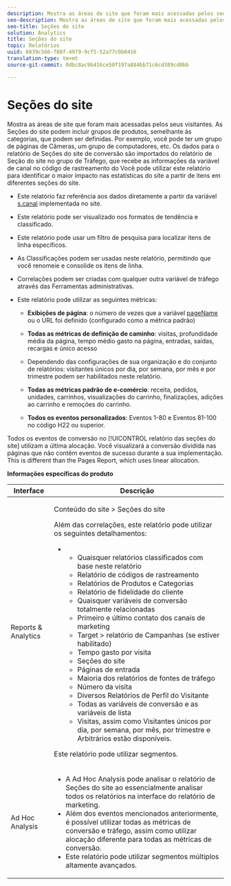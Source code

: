 ```yaml
---
description: Mostra as áreas de site que foram mais acessadas pelos seus visitantes. As Seções do site podem incluir grupos de produtos, semelhante às categorias, que podem ser definidas. Por exemplo, você pode ter um grupo de páginas de Câmeras, um grupo de computadores, etc. Os dados para o relatório de Seções do site de conversão são importados do relatório de Seção do site no grupo de Tráfego, que recebe as informações da variável de canal no código de rastreamento do Você pode utilizar este relatório para identificar o maior impacto nas estatísticas do site a partir de itens em diferentes seções do site.
seo-description: Mostra as áreas de site que foram mais acessadas pelos seus visitantes. As Seções do site podem incluir grupos de produtos, semelhante às categorias, que podem ser definidas. Por exemplo, você pode ter um grupo de páginas de Câmeras, um grupo de computadores, etc. Os dados para o relatório de Seções do site de conversão são importados do relatório de Seção do site no grupo de Tráfego, que recebe as informações da variável de canal no código de rastreamento do Você pode utilizar este relatório para identificar o maior impacto nas estatísticas do site a partir de itens em diferentes seções do site.
seo-title: Seções do site
solution: Analytics
title: Seções do site
topic: Relatórios
uuid: 6839c566-f88f-4979-9cf5-52a77c0b0416
translation-type: tm+mt
source-git-commit: 0dbc8ac9b416ce50f197a884bb71c6cd389cd0bb

---
```



# Seções do site

Mostra as áreas de site que foram mais acessadas pelos seus visitantes. As Seções do site podem incluir grupos de produtos, semelhante às categorias, que podem ser definidas. Por exemplo, você pode ter um grupo de páginas de Câmeras, um grupo de computadores, etc. Os dados para o relatório de Seções do site de conversão são importados do relatório de Seção do site no grupo de Tráfego, que recebe as informações da variável de canal no código de rastreamento do Você pode utilizar este relatório para identificar o maior impacto nas estatísticas do site a partir de itens em diferentes seções do site.

* Este relatório faz referência aos dados diretamente a partir da variável [s.canal](https://marketing.adobe.com/resources/help/en_US/sc/implement/c_channel.html) implementada no site.
* Este relatório pode ser visualizado nos formatos de tendência e classificado.
* Este relatório pode usar um filtro de pesquisa para localizar itens de linha específicos.
* As Classificações podem ser usadas neste relatório, permitindo que você renomeie e consolide os itens de linha.
* Correlações podem ser criadas com qualquer outra variável de tráfego através das Ferramentas administrativas.
* Este relatório pode utilizar as seguintes métricas:

   * **Exibições de página**: o número de vezes que a variável [pageName](https://marketing.adobe.com/resources/help/en_US/sc/implement/c_pagename.html) ou o URL foi definido (configurado como a métrica padrão)

   * **Todas as métricas de definição de caminho**: visitas, profundidade média da página, tempo médio gasto na página, entradas, saídas, recargas e único acesso
   * Dependendo das configurações de sua organização e do conjunto de relatórios: visitantes únicos por dia, por semana, por mês e por trimestre podem ser habilitados neste relatório.
   * **Todas as métricas padrão de e-comércio**: receita, pedidos, unidades, carrinhos, visualizações do carrinho, finalizações, adições ao carrinho e remoções do carrinho.
   * **Todos os eventos personalizados**: Eventos 1-80 e Eventos 81-100 no código H22 ou superior.

Todos os eventos de conversão no [!UICONTROL relatório das seções do site] utilizam a última alocação. Você visualizará a conversão dividida nas páginas que não contêm eventos de sucesso durante a sua implementação. This is different than the Pages Report, which uses linear allocation.[](../../../components/c-variables/dimensionslist/reports-pages.md#concept_0219136EA25745B58434D0C7E751D7D5)

**Informações específicas do produto**

<table id="table_525FDF95C8ED4BF2A1E25BE2DA971EFB"> 
 <thead> 
  <tr> 
   <th colname="col1" class="entry"> Interface </th> 
   <th colname="col2" class="entry"> Descrição </th> 
  </tr> 
 </thead>
 <tbody> 
  <tr> 
   <td colname="col1"> Reports &amp; Analytics </td> 
   <td colname="col2"> <p> <span class="uicontrol"> Conteúdo do site</span> &gt; <span class="uicontrol">Seções do site</span> </p> <p>Além das correlações, este relatório pode utilizar os seguintes detalhamentos: </p> 
    <ul id="ul_9CD009D89B134C53807332E3C88D3C44"> 
     <li id="li_566417EB074D425C9A1F4FB28AA7FAB4"> 
      <ul id="ul_3795C7AAE6DA4B7E96FCDC7F3211DFBB"> 
       <li id="li_50B295E961724CFB83D222DE9B4C7FF2">Quaisquer relatórios classificados com base neste relatório </li> 
       <li id="li_697682892D8841BC8120BEC0E1AE9753"> <span class="wintitle"> Relatório de códigos de rastreamento</span> </li> 
       <li id="li_F6D893FCBA7A4B3EB04715833CA41022">  Relatórios de <span class="wintitle">Produtos</span> e <span class="wintitle">Categorias</span> </li> 
       <li id="li_9F379E61DB4F4753AE1FFFC8F9C17347"> <span class="wintitle"> Relatório de fidelidade do cliente</span> </li> 
       <li id="li_64A6A06F9265410ABB425DA4AF50C440">Quaisquer variáveis de conversão totalmente relacionadas </li> 
       <li id="li_907DDFCC35AB48EEA5B169B4A2598FB1"> <span class="wintitle"> Primeiro e último contato dos canais de marketing</span> </li> 
       <li id="li_B08A0DCB40154152AF1033B7629A5B5A"> <span class="uicontrol"> Target</span> &gt; relatório de <span class="uicontrol">Campanhas</span> (se estiver habilitado) </li> 
       <li id="li_6D4E65DD6E2B49C9A8C12181D23F185A">Tempo gasto por visita </li> 
       <li id="li_C6D3AD5A534243A8A6E17C663FEBA6BA">Seções do site </li> 
       <li id="li_E1F46EED5CE2425D83200A2FCB686EE5">Páginas de entrada </li> 
       <li id="li_1201EE0EBF13476C9A9525E0700F30F3">Maioria dos relatórios de fontes de tráfego </li> 
       <li id="li_563E07858FB1473BB22C2B191E8BE620">Número da visita </li> 
       <li id="li_1CAD77ABA6A2454282A4DA7E88C047E8">Diversos Relatórios de Perfil do Visitante </li> 
       <li id="li_D3A04E4CD8EC4646AAB90BF19F0AFA8A">Todas as variáveis de conversão e as variáveis de lista </li> 
       <li id="li_01C194CE0F3E4C0694A34B4C6697F385">Visitas, assim como Visitantes únicos por dia, por semana, por mês, por trimestre e Arbitrários estão disponíveis. </li> 
      </ul> </li> 
    </ul> <p>Este relatório pode utilizar segmentos. </p> </td> 
  </tr> 
  <tr> 
   <td colname="col1"> Ad Hoc Analysis </td> 
   <td colname="col2"> 
    <ul id="ul_DFF9BFC01FC1424B8905C2D2C0EFD156"> 
     <li id="li_65FDF1C165C84F729E0EE84FF671B5E4">A Ad Hoc Analysis pode analisar o relatório de Seções do site ao essencialmente analisar todos os relatórios na interface do relatório de marketing. </li> 
     <li id="li_2159DE10C52D40AA89E4C934FC184641">Além dos eventos mencionados anteriormente, é possível utilizar todas as métricas de conversão e tráfego, assim como utilizar alocação diferente para todas as métricas de conversão. </li> 
     <li id="li_3A23C6286D314B5D814612469F4F77C5">Este relatório pode utilizar segmentos múltiplos altamente avançados. </li> 
    </ul> </td> 
  </tr> 
 </tbody> 
</table>

